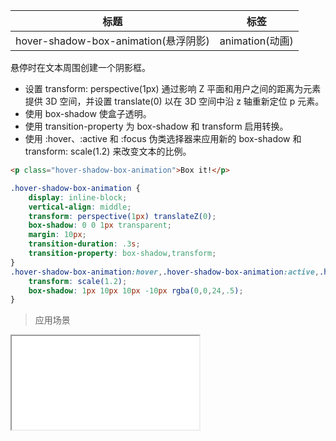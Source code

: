 | 标题                             | 标签           |
| -------------------------------- | -------------- |
| hover-shadow-box-animation(悬浮阴影) | animation(动画) |

悬停时在文本周围创建一个阴影框。

* 设置 transform: perspective(1px) 通过影响 Z 平面和用户之间的距离为元素提供 3D 空间，并设置 translate(0) 以在 3D 空间中沿 z 轴重新定位 p 元素。
* 使用 box-shadow 使盒子透明。
* 使用 transition-property 为 box-shadow 和 transform 启用转换。
* 使用 :hover、:active 和 :focus 伪类选择器来应用新的 box-shadow 和 transform: scale(1.2) 来改变文本的比例。

```html
<p class="hover-shadow-box-animation">Box it!</p>
```

```css
.hover-shadow-box-animation {
    display: inline-block;
    vertical-align: middle;
    transform: perspective(1px) translateZ(0);
    box-shadow: 0 0 1px transparent;
    margin: 10px;
    transition-duration: .3s;
    transition-property: box-shadow,transform;
}
.hover-shadow-box-animation:hover,.hover-shadow-box-animation:active,.hover-shadow-box-animation:focus {
    transform: scale(1.2);
    box-shadow: 1px 10px 10px -10px rgba(0,0,24,.5);
}
```

> 应用场景

<iframe src="codes/css/html/hover-shadow-box-animation.html"></iframe>




